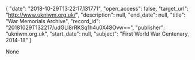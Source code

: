 {
  "date": "2018-10-29T13:22:17.131771", 
  "open_access": false, 
  "target_url": "http://www.ukniwm.org.uk/", 
  "description": null, 
  "end_date": null, 
  "title": "War Memorials Archive", 
  "record_id": "20181029T132217/udGLl8rRKSq1h4u0X48Ovw==", 
  "publisher": "ukniwm.org.uk", 
  "start_date": null, 
  "subject": "First World War Centenary, 2014-18"
}

None